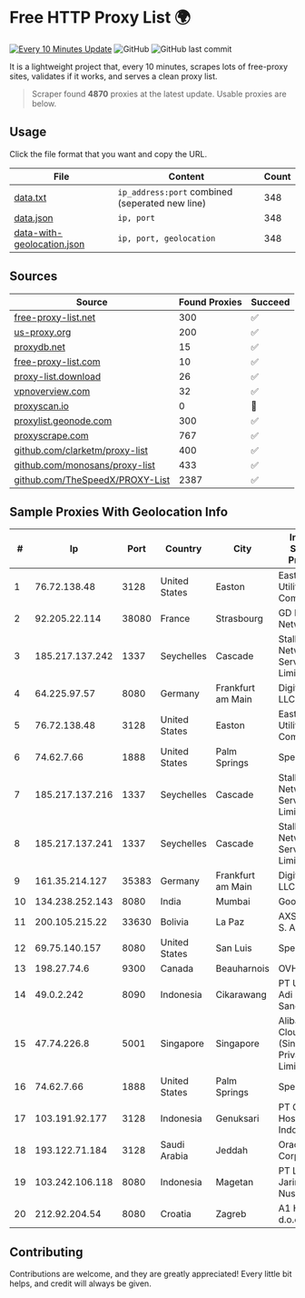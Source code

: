 
# Free HTTP Proxy List 🌍

[![Every 10 Minutes Update](https://github.com/mertguvencli/http-proxy-list/actions/workflows/main.yml/badge.svg?branch=main)](https://github.com/mertguvencli/http-proxy-list/actions/workflows/main.yml)
![GitHub](https://img.shields.io/github/license/mertguvencli/http-proxy-list)
![GitHub last commit](https://img.shields.io/github/last-commit/mertguvencli/http-proxy-list)

It is a lightweight project that, every 10 minutes, scrapes lots of free-proxy sites, validates if it works, and serves a clean proxy list.


> Scraper found **4870** proxies at the latest update. Usable proxies are below.

## Usage

Click the file format that you want and copy the URL.


|File|Content|Count|
|----|-------|-----|
|[data.txt](https://raw.githubusercontent.com/mertguvencli/http-proxy-list/main/proxy-list/data.txt)|`ip_address:port` combined (seperated new line)|348|
|[data.json](https://raw.githubusercontent.com/mertguvencli/http-proxy-list/main/proxy-list/data.json)|`ip, port`|348|
|[data-with-geolocation.json](https://raw.githubusercontent.com/mertguvencli/http-proxy-list/main/proxy-list/data-with-geolocation.json)|`ip, port, geolocation`|348|

## Sources

|Source|Found Proxies|Succeed|
|------|-------------|-------|
|[free-proxy-list.net](https://free-proxy-list.net)|300|✅|
|[us-proxy.org](https://www.us-proxy.org)|200|✅|
|[proxydb.net](http://proxydb.net)|15|✅|
|[free-proxy-list.com](https://free-proxy-list.com/?page=&port=&type%5B%5D=http&type%5B%5D=https&up_time=0&search=Search)|10|✅|
|[proxy-list.download](https://www.proxy-list.download/HTTP)|26|✅|
|[vpnoverview.com](https://vpnoverview.com/privacy/anonymous-browsing/free-proxy-servers)|32|✅|
|[proxyscan.io](https://www.proxyscan.io)|0|🚫|
|[proxylist.geonode.com](https://proxylist.geonode.com/api/proxy-list?limit=300&page=1&sort_by=lastChecked&sort_type=desc&protocols=http,https)|300|✅|
|[proxyscrape.com](https://api.proxyscrape.com/v2/?request=displayproxies&protocol=http&timeout=10000&country=all&ssl=all&anonymity=all)|767|✅|
|[github.com/clarketm/proxy-list](https://raw.githubusercontent.com/clarketm/proxy-list/master/proxy-list-raw.txt)|400|✅|
|[github.com/monosans/proxy-list](https://raw.githubusercontent.com/monosans/proxy-list/main/proxies/http.txt)|433|✅|
|[github.com/TheSpeedX/PROXY-List](https://raw.githubusercontent.com/TheSpeedX/PROXY-List/master/http.txt)|2387|✅|


## Sample Proxies With Geolocation Info

|#|Ip|Port|Country|City|Internet Service Provider|
|-|--|----|-------|----|-------------------------|
|1|76.72.138.48|3128|United States|Easton|Easton Utilities Commission|
|2|92.205.22.114|38080|France|Strasbourg|GD MASS Network|
|3|185.217.137.242|1337|Seychelles|Cascade|Stallion Network Services Limited|
|4|64.225.97.57|8080|Germany|Frankfurt am Main|DigitalOcean, LLC|
|5|76.72.138.48|3128|United States|Easton|Easton Utilities Commission|
|6|74.62.7.66|1888|United States|Palm Springs|Spectrum|
|7|185.217.137.216|1337|Seychelles|Cascade|Stallion Network Services Limited|
|8|185.217.137.241|1337|Seychelles|Cascade|Stallion Network Services Limited|
|9|161.35.214.127|35383|Germany|Frankfurt am Main|DigitalOcean, LLC|
|10|134.238.252.143|8080|India|Mumbai|Google LLC|
|11|200.105.215.22|33630|Bolivia|La Paz|AXS Bolivia S. A.|
|12|69.75.140.157|8080|United States|San Luis|Spectrum|
|13|198.27.74.6|9300|Canada|Beauharnois|OVH SAS|
|14|49.0.2.242|8090|Indonesia|Cikarawang|PT Usaha Adi Sanggoro|
|15|47.74.226.8|5001|Singapore|Singapore|Alibaba Cloud (Singapore) Private Limited|
|16|74.62.7.66|1888|United States|Palm Springs|Spectrum|
|17|103.191.92.177|3128|Indonesia|Genuksari|PT Cloud Hosting Indonesia|
|18|193.122.71.184|3128|Saudi Arabia|Jeddah|Oracle Corporation|
|19|103.242.106.118|8080|Indonesia|Magetan|PT Lintas Jaringan Nusantara|
|20|212.92.204.54|8080|Croatia|Zagreb|A1 Hrvatska d.o.o|



## Contributing

Contributions are welcome, and they are greatly appreciated! Every
little bit helps, and credit will always be given.

